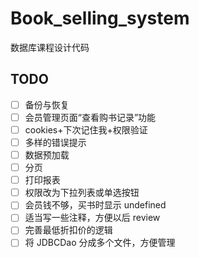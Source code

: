 # Book_selling_system
数据库课程设计代码

## TODO

- [ ] 备份与恢复
- [ ] 会员管理页面“查看购书记录”功能
- [ ] cookies+下次记住我+权限验证
- [ ] 多样的错误提示
- [ ] 数据预加载
- [ ] 分页
- [ ] 打印报表
- [ ] 权限改为下拉列表或单选按钮
- [ ] 会员钱不够，买书时显示 undefined
- [ ] 适当写一些注释，方便以后 review
- [ ] 完善最低折扣价的逻辑
- [ ] 将 JDBCDao 分成多个文件，方便管理
